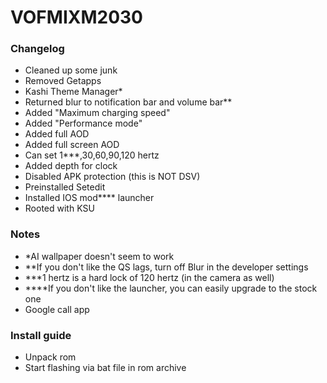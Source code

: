 # VOFMIXM2030 
### Changelog
- Cleaned up some junk
- Removed Getapps
- Kashi Theme Manager*
- Returned blur to notification bar and volume bar**
- Added "Maximum charging speed"
- Added "Performance mode"
- Added full AOD
- Added full screen AOD
- Can set 1***,30,60,90,120 hertz
- Added depth for clock
- Disabled APK protection (this is NOT DSV)
- Preinstalled Setedit
- Installed IOS mod**** launcher
- Rooted with KSU
### Notes
- *AI wallpaper doesn't seem to work
- **If you don't like the QS lags, turn off Blur in the developer settings
- ***1 hertz is a hard lock of 120 hertz (in the camera as well)
- ****If you don't like the launcher, you can easily upgrade to the stock one
- Google call app
### Install guide
- Unpack rom
- Start flashing via bat file in rom archive
